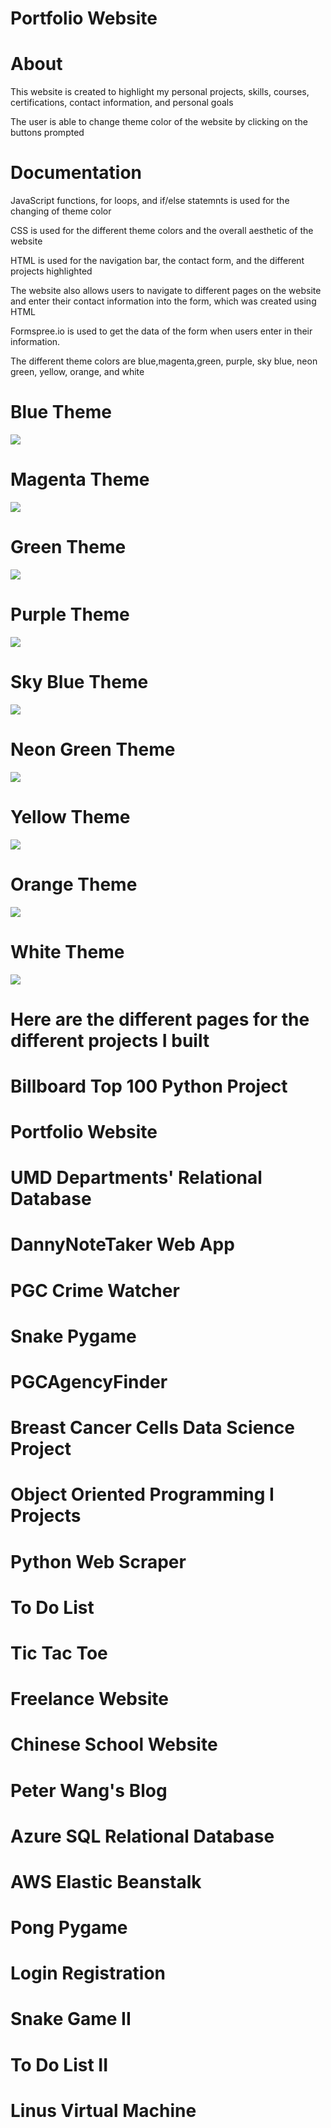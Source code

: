 # Portfolio Website

# About
This website is created to highlight my personal projects, skills, courses, certifications, contact information, and personal goals

The user is able to change theme color of the website by clicking on the buttons prompted

# Documentation

JavaScript functions, for loops, and if/else statemnts is used for the changing of theme color

CSS is used for the different theme colors and the overall aesthetic of the website

HTML is used for the navigation bar, the contact form, and the different projects highlighted

The website also allows users to navigate to different pages on the website and enter their contact information into the form, which was created using HTML

Formspree.io is used to get the data of the form when users enter in their information.

The different theme colors are blue,magenta,green, purple, sky blue, neon green, yellow, orange, and white

# Blue Theme
![](images/Portfolio%20Website/blueTheme.jpg)
# Magenta Theme
![](images/magentaTheme.jpg)
# Green Theme
![](images/greenTheme.jpg)
# Purple Theme
![](images/purpleTheme.jpg)
# Sky Blue Theme
![](images/skyblueTheme.jpg)
# Neon Green Theme
![](images/neonGreenTheme.jpg)
# Yellow Theme 
![](images/yellowTheme.jpg)
# Orange Theme
![](images/orangeTheme.jpg)
# White Theme
![](images/whiteTheme.jpg)

# Here are the different pages for the different projects I built

# Billboard Top 100 Python Project

# Portfolio Website 

# UMD Departments' Relational Database

# DannyNoteTaker Web App

# PGC Crime Watcher

# Snake Pygame

# PGCAgencyFinder

# Breast Cancer Cells Data Science Project

# Object Oriented Programming I Projects

# Python Web Scraper

# To Do List

# Tic Tac Toe

# Freelance Website

# Chinese School Website

# Peter Wang's Blog

# Azure SQL Relational Database

# AWS Elastic Beanstalk 

# Pong Pygame

# Login Registration 

# Snake Game II

# To Do List II

# Linus Virtual Machine 




